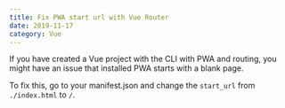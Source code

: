 ```yaml
---
title: Fix PWA start url with Vue Router
date: 2019-11-17
category: Vue
---
```


If you have created a Vue project with the CLI with PWA and routing, you might have an issue that installed PWA starts with a blank page.

To fix this, go to your manifest.json and change the `start_url` from `./index.html` to `/`.

